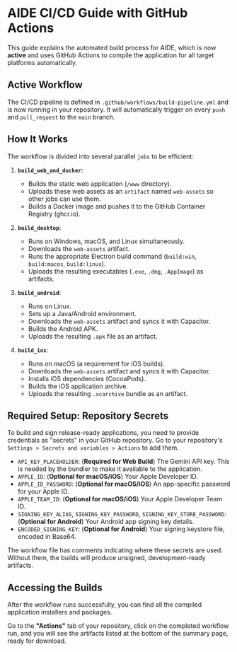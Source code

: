 # AIDE CI/CD Guide with GitHub Actions

This guide explains the automated build process for AIDE, which is now **active** and uses GitHub Actions to compile the application for all target platforms automatically.

## Active Workflow

The CI/CD pipeline is defined in `.github/workflows/build-pipeline.yml` and is now running in your repository. It will automatically trigger on every `push` and `pull_request` to the `main` branch.

## How It Works

The workflow is divided into several parallel `jobs` to be efficient:

1.  **`build_web_and_docker`**:
    *   Builds the static web application (`/www` directory).
    *   Uploads these web assets as an `artifact` named `web-assets` so other jobs can use them.
    *   Builds a Docker image and pushes it to the GitHub Container Registry (ghcr.io).

2.  **`build_desktop`**:
    *   Runs on Windows, macOS, and Linux simultaneously.
    *   Downloads the `web-assets` artifact.
    *   Runs the appropriate Electron build command (`build:win`, `build:macos`, `build:linux`).
    *   Uploads the resulting executables (`.exe`, `.dmg`, `.AppImage`) as artifacts.

3.  **`build_android`**:
    *   Runs on Linux.
    *   Sets up a Java/Android environment.
    *   Downloads the `web-assets` artifact and syncs it with Capacitor.
    *   Builds the Android APK.
    *   Uploads the resulting `.apk` file as an artifact.

4.  **`build_ios`**:
    *   Runs on macOS (a requirement for iOS builds).
    *   Downloads the `web-assets` artifact and syncs it with Capacitor.
    *   Installs iOS dependencies (CocoaPods).
    *   Builds the iOS application archive.
    *   Uploads the resulting `.xcarchive` bundle as an artifact.

## Required Setup: Repository Secrets

To build and sign release-ready applications, you need to provide credentials as "secrets" in your GitHub repository. Go to your repository's `Settings > Secrets and variables > Actions` to add them.

*   `API_KEY_PLACEHOLDER`: (**Required for Web Build**) The Gemini API key. This is needed by the bundler to make it available to the application.
*   `APPLE_ID`: (**Optional for macOS/iOS**) Your Apple Developer ID.
*   `APPLE_ID_PASSWORD`: (**Optional for macOS/iOS**) An app-specific password for your Apple ID.
*   `APPLE_TEAM_ID`: (**Optional for macOS/iOS**) Your Apple Developer Team ID.
*   `SIGNING_KEY_ALIAS`, `SIGNING_KEY_PASSWORD`, `SIGNING_KEY_STORE_PASSWORD`: (**Optional for Android**) Your Android app signing key details.
*   `ENCODED_SIGNING_KEY`: (**Optional for Android**) Your signing keystore file, encoded in Base64.

The workflow file has comments indicating where these secrets are used. Without them, the builds will produce unsigned, development-ready artifacts.

## Accessing the Builds

After the workflow runs successfully, you can find all the compiled application installers and packages.

Go to the **"Actions"** tab of your repository, click on the completed workflow run, and you will see the artifacts listed at the bottom of the summary page, ready for download.